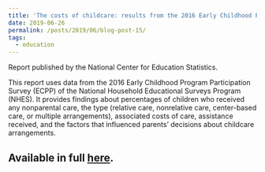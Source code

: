 ```yaml
---
title: 'The costs of childcare: results from the 2016 Early Childhood Program Participation Survey (ECPP-NHES:2016)'
date: 2019-06-26
permalink: /posts/2019/06/blog-post-15/
tags:
  - education
---
```


Report published by the National Center for Education Statistics.

This report uses data from the 2016 Early Childhood Program Participation Survey (ECPP) of the National Household Educational Surveys Program (NHES). It provides findings about percentages of children who received any nonparental care, the type (relative care, nonrelative care, center-based care, or multiple arrangements), associated costs of care, assistance received, and the factors that influenced parents’ decisions about childcare arrangements.
 
Available in full [here](https://nces.ed.gov/pubsearch/pubsinfo.asp?pubid=2019058).
---

